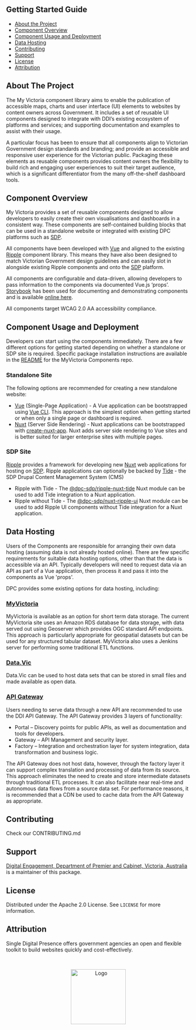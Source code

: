## Getting Started Guide

* [About the Project](#about-the-project)
* [Component Overview](#component-overview)
* [Component Usage and Deployment](#component-usage-and-deployment)
* [Data Hosting](#data-hosting)
* [Contributing](#contributing)
* [Support](#support)
* [License](#license)
* [Attribution](#attribution)

## About The Project

The My Victoria component library aims to enable the publication of accessible maps, charts and user interface (UI)
elements to websites by content owners across Government. It includes a set of reusable UI components designed to
integrate with DDI’s existing ecosystem of platforms and services; and supporting documentation and examples to assist
with their usage.

A particular focus has been to ensure that all components align to Victorian Government design standards and branding;
and provide an accessible and responsive user experience for the Victorian public. Packaging these elements as reusable
components provides content owners the flexibility to build rich and engaging user experiences to suit their target
audience, which is a significant differentiator from the many off-the-shelf dashboard tools.

## Component Overview

My Victoria provides a set of reusable components designed to allow developers to easily create their own
visualisations and dashboards in a consistent way. These components are self-contained building blocks that can be used
in a standalone website or integrated with existing DPC platforms such as
[SDP](https://www.singledigitalpresence.vic.gov.au/).

All components have been developed with [Vue](https://vuejs.org/) and aligned to the existing
[Ripple](https://github.com/dpc-sdp/ripple) component library. This means they have also been designed to match
Victorian Government design guidelines and can easily slot in alongside existing Ripple components and onto the
[SDP](https://www.singledigitalpresence.vic.gov.au/) platform.

All components are configurable and data-driven, allowing developers to pass information to the components via
documented Vue.js ‘props’. [Storybook](https://storybook.js.org/) has been used for documenting and demonstrating
components and is available [online here](https://visualise.myvictoria.vic.gov.au/).

All components target WCAG 2.0 AA accessibility compliance.

## Component Usage and Deployment

Developers can start using the components immediately. There are a few different options for getting started depending
on whether a standalone or SDP site is required. Specific package installation instructions are available in the
[README](https://github.com/dpc-sdp/myvictoria-components) for the MyVictoria Components repo.

### Standalone Site

The following options are recommended for creating a new standalone website:

- [Vue](https://vuejs.org/) (Single-Page Application) - A Vue application can be bootstrapped using [Vue CLI](https://cli.vuejs.org/guide/).
This approach is the simplest option when getting started or when only a single page or dashboard is required.
- [Nuxt](https://nuxtjs.org/) (Server Side Rendering) - Nuxt applications can be bootstrapped with
[create-nuxt-app](https://github.com/nuxt/create-nuxt-app). Nuxt adds server side rendering to Vue sites and is better
suited for larger enterprise sites with multiple pages.

### SDP Site

[Ripple](https://github.com/dpc-sdp/ripple) provides a framework for developing new [Nuxt](https://nuxtjs.org/) web
applications for hosting on [SDP](https://www.singledigitalpresence.vic.gov.au/). Ripple applications can optionally
be backed by [Tide](https://github.com/dpc-sdp/tide) - the SDP Drupal Content Management System (CMS)

- Ripple with Tide - The [@dpc-sdp/ripple-nuxt-tide](https://www.npmjs.com/package/@dpc-sdp/ripple-nuxt-tide) Nuxt
module can be used to add Tide integration to a Nuxt application.
- Ripple without Tide - The [@dpc-sdp/nuxt-ripple-ui](https://www.npmjs.com/package/@dpc-sdp/ripple-nuxt-ui) Nuxt module
can be used to add Ripple UI components without Tide integration for a Nuxt application.

## Data Hosting

Users of the Components are responsible for arranging their own data hosting (assuming data is not already hosted
online). There are few specific requirements for suitable data hosting options, other than that the data is accessible
via an API. Typically developers will need to request data via an API as part of a Vue application, then process it and
pass it into the components as Vue 'props'.

DPC provides some existing options for data hosting, including:

### [MyVictoria](https://myvictoria.vic.gov.au/)
MyVictoria is available as an option for short term data storage. The
current MyVictoria site uses an Amazon RDS database for data storage, with data served out using Geoserver which
provides OGC standard API endpoints. This approach is particularly appropriate for geospatial datasets but can be used
for any structured tabular dataset. MyVictoria also uses a Jenkins server for performing some traditional ETL functions.

### [Data.Vic](https://www.data.vic.gov.au/)
Data.Vic can be used to host data sets that can be stored in small files and made available as open data.

### [API Gateway](https://developer.vic.gov.au/)
Users needing to serve data through a new API are recommended to use
the DDI API Gateway. The API Gateway provides 3 layers of functionality:

- Portal – Discovery points for public APIs, as well as documentation and tools for developers.
- Gateway – API Management and security layer.
- Factory – Integration and orchestration layer for system integration, data transformation and business logic.

The API Gateway does not host data, however, through the factory layer it can support complex translation and processing
of data from its source. This approach eliminates the need to create and store intermediate datasets through traditional
ETL processes. It can also facilitate near real-time and autonomous data flows from a source data set. For performance
reasons, it is recommended that a CDN be used to cache data from the API Gateway as appropriate.

## Contributing

Check our CONTRIBUTING.md

## Support

[Digital Engagement, Department of Premier and Cabinet, Victoria, Australia](https://github.com/dpc-sdp) is a maintainer of this package.

<!-- LICENSE -->
## License

Distributed under the Apache 2.0 License. See `LICENSE` for more information.

## Attribution

Single Digital Presence offers government agencies an open and flexible toolkit to build websites quickly and cost-effectively.

<!-- SDP LOGO -->
<br />
<p align="center">
  <a href="https://github.com/dpc-sdp/ripple">
    <img src="docs/sdp-vicgov.jpg" alt="Logo" height="150">
  </a>
</p>
